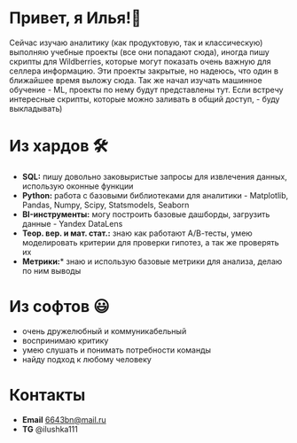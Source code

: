 
# Привет, я Илья!👋

Сейчас изучаю аналитику (как продуктовую, так и классическую) выполняю учебные проекты (все они попадают сюда), иногда пишу скрипты для Wildberries, которые могут показать очень важную для селлера информацию. Эти проекты закрытые, но надеюсь, что один в ближайшее время выложу сюда. Так же начал изучать машинное обучение - ML, проекты по нему будут представлены тут. Если встречу интересные скрипты, которые можно заливать в общий доступ, - буду выкладывать)

# Из хардов 🛠️
- **SQL:** пишу довольно заковыристые запросы для извлечения данных, использую оконные функции
- **Python:** работа с базовыми библиотеками для аналитики - Matplotlib, Pandas, Numpy, Scipy, Statsmodels, Seaborn
- **BI-инструменты:** могу построить базовые дашборды, загрузить данные - Yandex DataLens
- **Теор. вер. и мат. стат.:** знаю как работают А/В-тесты, умею моделировать критерии для проверки гипотез, а так же проверять их
- **Метрики:*** знаю и использую базовые метрики для анализа, делаю по ним выводы

# Из софтов 😃
- очень дружелюбный и коммуникабельный
- воспринимаю критику
- умею слушать и понимать потребности команды
- найду подход к любому человеку

# Контакты 
- **Email** 6643bn@mail.ru
- **TG** @ilushka111
